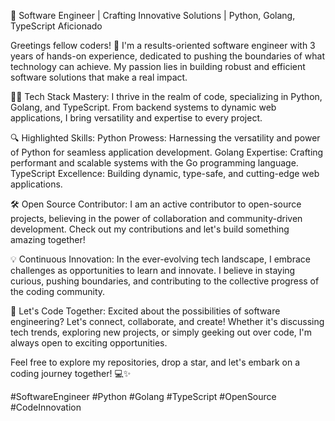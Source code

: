 🚀 Software Engineer | Crafting Innovative Solutions | Python, Golang, TypeScript Aficionado

Greetings fellow coders! 👋 I'm a results-oriented software engineer with 3 years of hands-on experience, dedicated to pushing the boundaries of what technology can achieve. My passion lies in building robust and efficient software solutions that make a real impact.

👨‍💻 Tech Stack Mastery:
I thrive in the realm of code, specializing in Python, Golang, and TypeScript. From backend systems to dynamic web applications, I bring versatility and expertise to every project.

🔍 Highlighted Skills:
Python Prowess: Harnessing the versatility and power of Python for seamless application development.
Golang Expertise: Crafting performant and scalable systems with the Go programming language.
TypeScript Excellence: Building dynamic, type-safe, and cutting-edge web applications.

🛠️ Open Source Contributor:
I am an active contributor to open-source projects, believing in the power of collaboration and community-driven development. Check out my contributions and let's build something amazing together!

💡 Continuous Innovation:
In the ever-evolving tech landscape, I embrace challenges as opportunities to learn and innovate. I believe in staying curious, pushing boundaries, and contributing to the collective progress of the coding community.

🔗 Let's Code Together:
Excited about the possibilities of software engineering? Let's connect, collaborate, and create! Whether it's discussing tech trends, exploring new projects, or simply geeking out over code, I'm always open to exciting opportunities.


Feel free to explore my repositories, drop a star, and let's embark on a coding journey together! 💻✨

#SoftwareEngineer #Python #Golang #TypeScript #OpenSource #CodeInnovation

<!--- <img src="https://komarev.com/ghpvc/?username=bmahmoudyan&style=for-the-badge&color=blueviolet" alt="my profile views"/> -->
